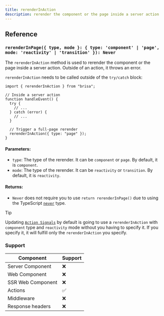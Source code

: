 ```yaml
---
title: rerenderInAction
description: rerender the component or the page inside a server action
---
```


## Reference

### `rerenderInPage({ type, mode }: { type: 'component' | 'page', mode: 'reactivity' | 'transition' }): Never`

The `rerenderInAction` method is used to rerender the component or the page
inside a server action. Outside of an action, it throws an error.

`rerenderInAction` needs to be called outside of the `try/catch` block:

```tsx
import { rerenderInAction } from "brisa";

// Inside a server action
function handleEvent() {
  try {
    // ...
  } catch (error) {
    // ...
  }

  // Trigger a full-page rerender
  rerenderInAction({ type: "page" });
}
```

#### Parameters:

- `type`: The type of the rerender. It can be `component` or `page`. By default, it is `component`.
- `mode`: The type of the rerender. It can be `reactivity` or `transition`. By default, it is `reactivity`.

#### Returns:

- `Never` does not require you to use `return rerenderInPage()` due to using the TypeScript [`never`](https://www.typescriptlang.org/docs/handbook/2/functions.html#never) type.

> [!TIP]
>
> Updating [`Action Signals`](/building-your-application/data-fetching/server-actions#action-signals) by default is going to use a `rerenderInAction` with `component` type and `reactivity` mode without you having to specify it. If you specify it, it will fulfill only the `rerenderInAction` you specify.

### Support

| Component         | Support |
| ----------------- | ------- |
| Server Component  | ❌      |
| Web Component     | ❌      |
| SSR Web Component | ❌      |
| Actions           | ✅      |
| Middleware        | ❌      |
| Response headers  | ❌      |
